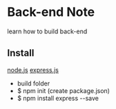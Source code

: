 # Back-end Note
learn how to build back-end

## Install
[node.js]
[express.js]
- build folder
- $ npm init (create package.json)
- $ npm install express --save

[node.js]: https://nodejs.org/en/
[express.js]: http://www.expressjs.com.cn/
